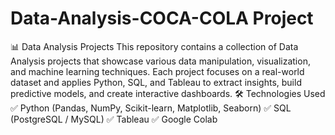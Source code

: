 # Data-Analysis-COCA-COLA Project 
📊 Data Analysis Projects
This repository contains a collection of Data Analysis projects that showcase various data manipulation, visualization, and machine learning techniques. Each project focuses on a real-world dataset and applies Python, SQL, and Tableau to extract insights, build predictive models, and create interactive dashboards.
🛠️ Technologies Used
✅ Python (Pandas, NumPy, Scikit-learn, Matplotlib, Seaborn)
✅ SQL (PostgreSQL / MySQL)
✅ Tableau
✅ Google Colab
